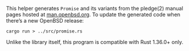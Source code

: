 This helper generates `Promise` and its variants from the pledge(2) manual pages
hosted at [man.openbsd.org](https://man.openbsd.org). To update the generated
code when there’s a new OpenBSD release:

    cargo run > ../src/promise.rs

Unlike the library itself, this program is compatible with Rust 1.36.0+ only.
